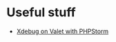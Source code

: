 # Useful stuff

- [Xdebug on Valet with PHPStorm](https://gist.github.com/marcandreappel/4b0064947c87a20be3ad76eba94f34c6)
